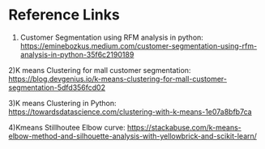 
# Reference Links

1) Customer Segmentation using RFM analysis in python:
https://eminebozkus.medium.com/customer-segmentation-using-rfm-analysis-in-python-35f6c2190189


2)K means Clustering for mall customer segmentation:
https://blog.devgenius.io/k-means-clustering-for-mall-customer-segmentation-5dfd356fcd02

3)K means Clustering in Python:
https://towardsdatascience.com/clustering-with-k-means-1e07a8bfb7ca

4)Kmeans Stillhoutee Elbow curve:
https://stackabuse.com/k-means-elbow-method-and-silhouette-analysis-with-yellowbrick-and-scikit-learn/

